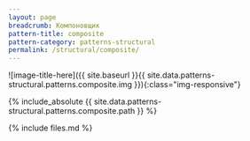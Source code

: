 ```yaml
---
layout: page
breadcrumb: Компоновщик
pattern-title: composite
pattern-category: patterns-structural
permalink: /structural/composite/
---
```

![image-title-here]({{ site.baseurl }}{{ site.data.patterns-structural.patterns.composite.img }}){:class="img-responsive"}

{% include_absolute {{ site.data.patterns-structural.patterns.composite.path }} %}

{% include files.md %}
